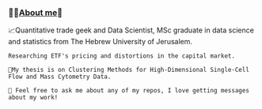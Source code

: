 ### 💫✨<u>**About me**</u>👋 

  📈Quantitative trade geek and Data Scientist, MSc graduate in data science and statistics from The Hebrew University of Jerusalem. 
    
    Researching ETF's pricing and distortions in the capital market. 
    
    🔭My thesis is on Clustering Methods for High-Dimensional Single-Cell Flow and Mass Cytometry Data. 
    
    💬 Feel free to ask me about any of my repos, I love getting messages about my work!
 

<!--
**Amityaron/Amityaron** is a ✨ _special_ ✨ repository because its `README.md` (this file) appears on your GitHub profile.

Here are some ideas to get you started:

- 🔭 I’m currently working on ...
- 🌱 I’m currently learning ...
- 👯 I’m looking to collaborate on ...
- 🤔 I’m looking for help with ...
- 💬 Ask me about ...
- 📫 How to reach me: ...
- 😄 Pronouns: ...
- ⚡ Fun fact: ...
--


>
